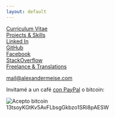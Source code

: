 ```yaml
---
layout: default
---
```

[Curriculum Vitae](https://alexmeise.github.io/cv)  
[Projects & Skills](http://alexmeise.github.io/projects)  
[Linked In](https://www.linkedin.com/in/alexander-meise-7574a153/)  
[GitHub](https://github.com/alexmeise)   
[Facebook](https://www.facebook.com/peloerata)  
[StackOverflow](https://stackoverflow.com/users/1869399/alexander-meise)  
[Freelance & Translations](https://alexmeise.github.io/freelance)  

mail@alexandermeise.com    

  













Invitamé a un café [con PayPal](https://www.paypal.me/MeiseVillar) o bitcoin:
  
![Acepto bitcoin](https://blockchain.info/es/qr?data=13tsoyKGtKv5AvFLbsgGkbzo1SRi8pAESW&size=200)  
13tsoyKGtKv5AvFLbsgGkbzo1SRi8pAESW

